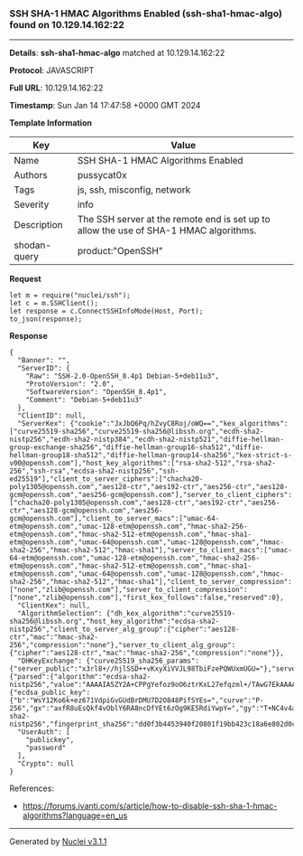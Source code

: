 ### SSH SHA-1 HMAC Algorithms Enabled (ssh-sha1-hmac-algo) found on 10.129.14.162:22

----
**Details**: **ssh-sha1-hmac-algo** matched at 10.129.14.162:22

**Protocol**: JAVASCRIPT

**Full URL**: 10.129.14.162:22

**Timestamp**: Sun Jan 14 17:47:58 +0000 GMT 2024

**Template Information**

| Key | Value |
| --- | --- |
| Name | SSH SHA-1 HMAC Algorithms Enabled |
| Authors | pussycat0x |
| Tags | js, ssh, misconfig, network |
| Severity | info |
| Description | The SSH server at the remote end is set up to allow the use of SHA-1 HMAC algorithms.<br> |
| shodan-query | product:"OpenSSH" |

**Request**
```http
let m = require("nuclei/ssh");
let c = m.SSHClient();
let response = c.ConnectSSHInfoMode(Host, Port);
to_json(response);
```

**Response**
```http
{
  "Banner": "",
  "ServerID": {
    "Raw": "SSH-2.0-OpenSSH_8.4p1 Debian-5+deb11u3",
    "ProtoVersion": "2.0",
    "SoftwareVersion": "OpenSSH_8.4p1",
    "Comment": "Debian-5+deb11u3"
  },
  "ClientID": null,
  "ServerKex": {"cookie":"JxJbQ6Pq/hZvyC8Roj/oWQ==","kex_algorithms":["curve25519-sha256","curve25519-sha256@libssh.org","ecdh-sha2-nistp256","ecdh-sha2-nistp384","ecdh-sha2-nistp521","diffie-hellman-group-exchange-sha256","diffie-hellman-group16-sha512","diffie-hellman-group18-sha512","diffie-hellman-group14-sha256","kex-strict-s-v00@openssh.com"],"host_key_algorithms":["rsa-sha2-512","rsa-sha2-256","ssh-rsa","ecdsa-sha2-nistp256","ssh-ed25519"],"client_to_server_ciphers":["chacha20-poly1305@openssh.com","aes128-ctr","aes192-ctr","aes256-ctr","aes128-gcm@openssh.com","aes256-gcm@openssh.com"],"server_to_client_ciphers":["chacha20-poly1305@openssh.com","aes128-ctr","aes192-ctr","aes256-ctr","aes128-gcm@openssh.com","aes256-gcm@openssh.com"],"client_to_server_macs":["umac-64-etm@openssh.com","umac-128-etm@openssh.com","hmac-sha2-256-etm@openssh.com","hmac-sha2-512-etm@openssh.com","hmac-sha1-etm@openssh.com","umac-64@openssh.com","umac-128@openssh.com","hmac-sha2-256","hmac-sha2-512","hmac-sha1"],"server_to_client_macs":["umac-64-etm@openssh.com","umac-128-etm@openssh.com","hmac-sha2-256-etm@openssh.com","hmac-sha2-512-etm@openssh.com","hmac-sha1-etm@openssh.com","umac-64@openssh.com","umac-128@openssh.com","hmac-sha2-256","hmac-sha2-512","hmac-sha1"],"client_to_server_compression":["none","zlib@openssh.com"],"server_to_client_compression":["none","zlib@openssh.com"],"first_kex_follows":false,"reserved":0},
  "ClientKex": null,
  "AlgorithmSelection": {"dh_kex_algorithm":"curve25519-sha256@libssh.org","host_key_algorithm":"ecdsa-sha2-nistp256","client_to_server_alg_group":{"cipher":"aes128-ctr","mac":"hmac-sha2-256","compression":"none"},"server_to_client_alg_group":{"cipher":"aes128-ctr","mac":"hmac-sha2-256","compression":"none"}},
  "DHKeyExchange": {"curve25519_sha256_params":{"server_public":"x3rl8+//hjlSSD++vKxyXiVVJL98TbiFzePQWUxmUGU="},"server_signature":{"parsed":{"algorithm":"ecdsa-sha2-nistp256","value":"AAAAIA5ZY2A+CPPgYefoz9oO6ztrKxL27efqzml+/TAwG7EkAAAAIQC0mABKoaq8TbI3hMfiVtHFPVbH8l8m3sqcIZg600B/gA=="},"raw":"AAAAE2VjZHNhLXNoYTItbmlzdHAyNTYAAABJAAAAIA5ZY2A+CPPgYefoz9oO6ztrKxL27efqzml+/TAwG7EkAAAAIQC0mABKoaq8TbI3hMfiVtHFPVbH8l8m3sqcIZg600B/gA==","h":"aUMEO727DxWURSAssk7GjQqpagpNsMxJ5Njm1jySp3g="},"server_host_key":{"ecdsa_public_key":{"b":"WsY12Ko6k+ez671VdpiGvGUdBrDMU7D2O848PifSYEs=","curve":"P-256","gx":"axfR8uEsQkf4vOblY6RA8ncDfYEt6zOg9KE5RdiYwpY=","gy":"T+NC4v4af5uO5+tKfA+eFivOM1drMV7Oy7ZAaDe/UfU=","length":256,"n":"/////wAAAAD//////////7zm+q2nF56E87nKwvxjJVE=","p":"/////wAAAAEAAAAAAAAAAAAAAAD///////////////8=","x":"Ft4CuqDh2DFkQVDN3fOmh3VFgZQfol/Pq1xCMexVO9E=","y":"NnUzqx5nc7gK2kUUo1HxbEAH+cPziFjNJc6q7vvpzt4="},"raw":"AAAAE2VjZHNhLXNoYTItbmlzdHAyNTYAAAAIbmlzdHAyNTYAAABBBBbeArqg4dgxZEFQzd3zpod1RYGUH6Jfz6tcQjHsVTvRNnUzqx5nc7gK2kUUo1HxbEAH+cPziFjNJc6q7vvpzt4=","algorithm":"ecdsa-sha2-nistp256","fingerprint_sha256":"dd0f3b4453940f20801f19bb423c18a6e802d0c4acd974308026e49aa5553e9c"}},
  "UserAuth": [
    "publickey",
    "password"
  ],
  "Crypto": null
}
```

References: 
- https://forums.ivanti.com/s/article/how-to-disable-ssh-sha-1-hmac-algorithms?language=en_us

----

Generated by [Nuclei v3.1.1](https://github.com/projectdiscovery/nuclei)